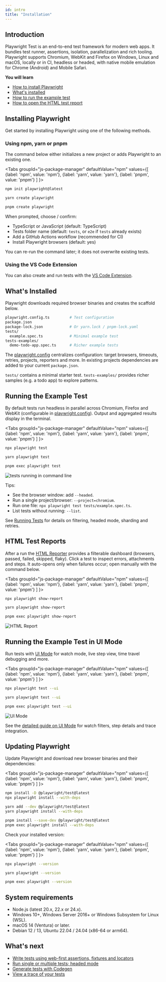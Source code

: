 ```yaml
---
id: intro
title: "Installation"
---
```


## Introduction

Playwright Test is an end-to-end test framework for modern web apps. It bundles test runner, assertions, isolation, parallelization and rich tooling. Playwright supports Chromium, WebKit and Firefox on Windows, Linux and macOS, locally or in CI, headless or headed, with native mobile emulation for Chrome (Android) and Mobile Safari.

**You will learn**

- [How to install Playwright](/intro.md#installing-playwright)
- [What's installed](/intro.md#whats-installed)
- [How to run the example test](/intro.md#running-the-example-test)
- [How to open the HTML test report](/intro.md#html-test-reports)

## Installing Playwright

Get started by installing Playwright using one of the following methods.

### Using npm, yarn or pnpm

The command below either initializes a new project or adds Playwright to an existing one.

<Tabs
  groupId="js-package-manager"
  defaultValue="npm"
  values={[
    {label: 'npm', value: 'npm'},
    {label: 'yarn', value: 'yarn'},
    {label: 'pnpm', value: 'pnpm'}
  ]
}>
<TabItem value="npm">

```bash
npm init playwright@latest
```

</TabItem>

<TabItem value="yarn">

```bash
yarn create playwright
```

</TabItem>

<TabItem value="pnpm">

```bash
pnpm create playwright
```

</TabItem>

</Tabs>

When prompted, choose / confirm:
- TypeScript or JavaScript (default: TypeScript)
- Tests folder name (default: `tests`, or `e2e` if `tests` already exists)
- Add a GitHub Actions workflow (recommended for CI)
- Install Playwright browsers (default: yes)

You can re-run the command later; it does not overwrite existing tests.

### Using the VS Code Extension

You can also create and run tests with the [VS Code Extension](./getting-started-vscode.md).

## What's Installed

Playwright downloads required browser binaries and creates the scaffold below.

```bash
playwright.config.ts         # Test configuration
package.json
package-lock.json            # Or yarn.lock / pnpm-lock.yaml
tests/
  example.spec.ts            # Minimal example test
tests-examples/
  demo-todo-app.spec.ts      # Richer example tests
```

The [playwright.config](./test-configuration.md) centralizes configuration: target browsers, timeouts, retries, projects, reporters and more. In existing projects dependencies are added to your current `package.json`.

`tests/` contains a minimal starter test. `tests-examples/` provides richer samples (e.g. a todo app) to explore patterns.

## Running the Example Test

By default tests run headless in parallel across Chromium, Firefox and WebKit (configurable in [playwright.config](./test-configuration.md)). Output and aggregated results display in the terminal.

<Tabs
  groupId="js-package-manager"
  defaultValue="npm"
  values={[
    {label: 'npm', value: 'npm'},
    {label: 'yarn', value: 'yarn'},
    {label: 'pnpm', value: 'pnpm'}
  ]
}>
<TabItem value="npm">

```bash
npx playwright test
```

</TabItem>

<TabItem value="yarn">

```bash
yarn playwright test
```

</TabItem>

<TabItem value="pnpm">

```bash
pnpm exec playwright test
```

</TabItem>

</Tabs>

![tests running in command line](./images/getting-started/run-tests-cli.png)

Tips:
- See the browser window: add `--headed`.
- Run a single project/browser: `--project=chromium`.
- Run one file: `npx playwright test tests/example.spec.ts`.
- List tests without running: `--list`.

See [Running Tests](./running-tests.md) for details on filtering, headed mode, sharding and retries.

## HTML Test Reports

After a run the [HTML Reporter](./test-reporters.md#html-reporter) provides a filterable dashboard (browsers, passed, failed, skipped, flaky). Click a test to inspect errors, attachments and steps. It auto-opens only when failures occur; open manually with the command below.

<Tabs
  groupId="js-package-manager"
  defaultValue="npm"
  values={[
    {label: 'npm', value: 'npm'},
    {label: 'yarn', value: 'yarn'},
    {label: 'pnpm', value: 'pnpm'}
  ]
}>
<TabItem value="npm">

```bash
npx playwright show-report
```

</TabItem>

<TabItem value="yarn">

```bash
yarn playwright show-report
```

</TabItem>

<TabItem value="pnpm">

```bash
pnpm exec playwright show-report
```

</TabItem>

</Tabs>

![HTML Report](./images/getting-started/html-report-cli.png)

## Running the Example Test in UI Mode

Run tests with [UI Mode](./test-ui-mode.md) for watch mode, live step view, time travel debugging and more.

<Tabs
  groupId="js-package-manager"
  defaultValue="npm"
  values={[
    {label: 'npm', value: 'npm'},
    {label: 'yarn', value: 'yarn'},
    {label: 'pnpm', value: 'pnpm'}
  ]
}>

<TabItem value="npm">

```bash
npx playwright test --ui
```

</TabItem>

<TabItem value="yarn">

```bash
yarn playwright test --ui
```

</TabItem>

<TabItem value="pnpm">

```bash
pnpm exec playwright test --ui
```

</TabItem>

</Tabs>

![UI Mode](./images/getting-started/ui-mode.png)

See the [detailed guide on UI Mode](./test-ui-mode.md) for watch filters, step details and trace integration.

## Updating Playwright

Update Playwright and download new browser binaries and their dependencies:

<Tabs
  groupId="js-package-manager"
  defaultValue="npm"
  values={[
    {label: 'npm', value: 'npm'},
    {label: 'yarn', value: 'yarn'},
    {label: 'pnpm', value: 'pnpm'}
  ]
}>

<TabItem value="npm">

```bash
npm install -D @playwright/test@latest
npx playwright install --with-deps
```

</TabItem>

<TabItem value="yarn">

```bash
yarn add --dev @playwright/test@latest
yarn playwright install --with-deps
```

</TabItem>

<TabItem value="pnpm">

```bash
pnpm install --save-dev @playwright/test@latest
pnpm exec playwright install --with-deps
```

</TabItem>

</Tabs>

Check your installed version:

<Tabs
  groupId="js-package-manager"
  defaultValue="npm"
  values={[
    {label: 'npm', value: 'npm'},
    {label: 'yarn', value: 'yarn'},
    {label: 'pnpm', value: 'pnpm'}
  ]
}>

<TabItem value="npm">

```bash
npx playwright --version
```

</TabItem>

<TabItem value="yarn">

```bash
yarn playwright --version
```

</TabItem>

<TabItem value="pnpm">

```bash
pnpm exec playwright --version
```

</TabItem>

</Tabs>

## System requirements

- Node.js (latest 20.x, 22.x or 24.x).
- Windows 10+, Windows Server 2016+ or Windows Subsystem for Linux (WSL).
- macOS 14 (Ventura) or later.
- Debian 12 / 13, Ubuntu 22.04 / 24.04 (x86-64 or arm64).

## What's next

- [Write tests using web-first assertions, fixtures and locators](./writing-tests.md)
- [Run single or multiple tests; headed mode](./running-tests.md)
- [Generate tests with Codegen](./codegen-intro.md)
- [View a trace of your tests](./trace-viewer-intro.md)
